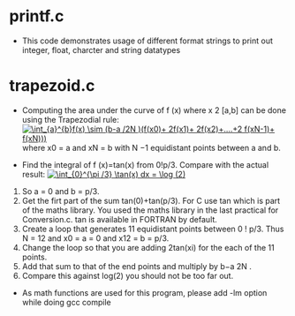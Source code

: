 # printf.c

- This code demonstrates usage of different format strings to print out integer, float, charcter and string datatypes

# trapezoid.c

- Computing the area under the curve of f (x) where x 2 [a,b] can be done using the Trapezodial
rule:
   <a href="https://www.codecogs.com/eqnedit.php?latex=\int_{a}^{b}f(x)&space;\sim&space;(b-a&space;/2N&space;)(f(x0)&plus;&space;2f(x1)&plus;&space;2f(x2)&plus;....&plus;2&space;f(xN-1)&plus;&space;f(xN)))" target="_blank"><img src="https://latex.codecogs.com/gif.latex?\int_{a}^{b}f(x)&space;\sim&space;(b-a&space;/2N&space;)(f(x0)&plus;&space;2f(x1)&plus;&space;2f(x2)&plus;....&plus;2&space;f(xN-1)&plus;&space;f(xN)))" title="\int_{a}^{b}f(x) \sim (b-a /2N )(f(x0)+ 2f(x1)+ 2f(x2)+....+2 f(xN-1)+ f(xN)))" /></a>
where x0 = a and xN = b with N −1 equidistant points between a and b.

- Find the integral of f (x)=tan(x) from 0!p/3. Compare with the actual result: 
<a href="https://www.codecogs.com/eqnedit.php?latex=\inline&space;\int_{0}^{\pi&space;/3}&space;\tan(x)&space;dx&space;=&space;\log&space;(2)" target="_blank"><img src="https://latex.codecogs.com/gif.latex?\inline&space;\int_{0}^{\pi&space;/3}&space;\tan(x)&space;dx&space;=&space;\log&space;(2)" title="\int_{0}^{\pi /3} \tan(x) dx = \log (2)" /></a>
1. So a = 0 and b = p/3.
2. Get the firt part of the sum tan(0)+tan(p/3). For C use tan which is part of the maths
library. You used the maths library in the last practical for Conversion.c. tan is available in
FORTRAN by default.
3. Create a loop that generates 11 equidistant points between 0 ! p/3. Thus N = 12 and
x0 = a = 0 and x12 = b = p/3.
4. Change the loop so that you are adding 2tan(xi) for the each of the 11 points.
5. Add that sum to that of the end points and multiply by b−a
2N .
6. Compare this against log(2) you should not be too far out.

- As math functions are used for this program, please add -lm option while doing gcc compile
